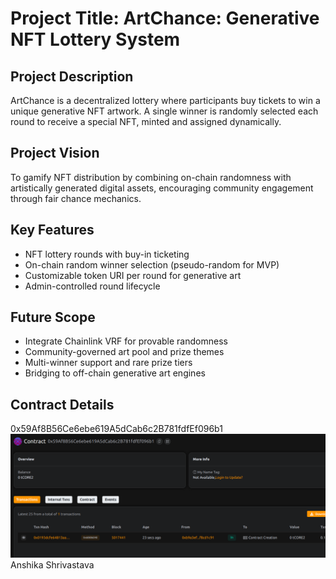 # Project Title: ArtChance: Generative NFT Lottery System

## Project Description

ArtChance is a decentralized lottery where participants buy tickets to win a unique generative NFT artwork. A single winner is randomly selected each round to receive a special NFT, minted and assigned dynamically.

## Project Vision

To gamify NFT distribution by combining on-chain randomness with artistically generated digital assets, encouraging community engagement through fair chance mechanics.

## Key Features

- NFT lottery rounds with buy-in ticketing
- On-chain random winner selection (pseudo-random for MVP)
- Customizable token URI per round for generative art
- Admin-controlled round lifecycle

## Future Scope

- Integrate Chainlink VRF for provable randomness
- Community-governed art pool and prize themes
- Multi-winner support and rare prize tiers
- Bridging to off-chain generative art engines

## Contract Details
0x59Af8B56Ce6ebe619A5dCab6c2B781fdfEf096b1
![alt text](image.png)
Anshika Shrivastava 
